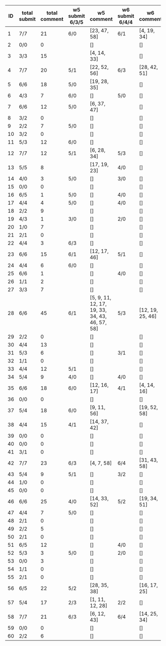 |   ID | total submit   |   total comment | w5 submit 6/3/5   | w5 comment                                     | w6 submit 6/4/4   | w6 comment       | w7 submit 5/1/3   | w7 comment   | w8 submit 5/2/3   | w8 comment   |
|------|----------------|-----------------|-------------------|------------------------------------------------|-------------------|------------------|-------------------|--------------|-------------------|--------------|
|    1 | 7/7            |              21 | 6/0               | [23, 47, 58]                                   | 6/1               | [4, 19, 34]      | 4/0               | [4, 24, 51]  | 3/0               |              |
|    2 | 0/0            |               0 |                   | []                                             |                   | []               |                   | []           |                   |              |
|    3 | 3/3            |              15 |                   | [4, 14, 33]                                    |                   | []               |                   | []           |                   |              |
|    4 | 7/7            |              20 | 5/1               | [22, 52, 56]                                   | 6/3               | [28, 42, 51]     | 5/0               | [28, 46]     | 4/1               |              |
|    5 | 6/6            |              18 | 5/0               | [19, 28, 35]                                   |                   | []               | 4/0               | [11, 16, 42] | 3/0               |              |
|    6 | 4/3            |               7 | 6/0               | []                                             | 5/0               | []               |                   | []           |                   |              |
|    7 | 6/6            |              12 | 5/0               | [6, 37, 47]                                    |                   | []               | 3/0               | []           | 3/0               |              |
|    8 | 3/2            |               0 |                   | []                                             |                   | []               |                   | []           |                   |              |
|    9 | 2/2            |               7 | 5/0               | []                                             |                   | []               |                   | []           |                   |              |
|   10 | 3/2            |               0 |                   | []                                             |                   | []               |                   | []           |                   |              |
|   11 | 5/3            |              12 | 6/0               | []                                             |                   | []               | 1/0               | []           |                   |              |
|   12 | 7/7            |              12 | 5/1               | [6, 28, 34]                                    | 5/3               | []               | 3/0               | []           | 4/1               |              |
|   13 | 5/5            |               8 |                   | [17, 19, 23]                                   | 4/0               | []               |                   | []           |                   |              |
|   14 | 4/0            |               3 | 5/0               | []                                             | 3/0               | []               |                   | []           |                   |              |
|   15 | 0/0            |               0 |                   | []                                             |                   | []               |                   | []           |                   |              |
|   16 | 6/5            |               1 | 5/0               | []                                             | 4/0               | []               | 3/0               | []           | 2/0               |              |
|   17 | 4/4            |               4 | 5/0               | []                                             | 4/0               | []               |                   | []           |                   |              |
|   18 | 2/2            |               9 |                   | []                                             |                   | []               |                   | []           |                   |              |
|   19 | 4/3            |               1 | 3/0               | []                                             | 2/0               | []               |                   | []           |                   |              |
|   20 | 1/0            |               7 |                   | []                                             |                   | []               |                   | []           |                   |              |
|   21 | 2/1            |               0 |                   | []                                             |                   | []               |                   | []           |                   |              |
|   22 | 4/4            |               3 | 6/3               | []                                             |                   | []               |                   | []           |                   |              |
|   23 | 6/6            |              15 | 6/1               | [12, 17, 46]                                   | 5/1               | []               | 3/0               | []           | 4/0               |              |
|   24 | 4/4            |               6 | 6/0               | []                                             |                   | []               | 3/0               | []           |                   |              |
|   25 | 6/6            |               1 |                   | []                                             | 4/0               | []               |                   | []           | 4/0               |              |
|   26 | 1/1            |               2 |                   | []                                             |                   | []               |                   | []           |                   |              |
|   27 | 3/3            |               7 |                   | []                                             |                   | []               |                   | []           |                   |              |
|   28 | 6/6            |              45 | 6/1               | [5, 9, 11, 12, 17, 19, 33, 34, 43, 46, 57, 58] | 5/3               | [12, 19, 25, 46] | 3/0               | [5, 16, 56]  |                   |              |
|   29 | 2/2            |               0 |                   | []                                             |                   | []               |                   | []           |                   |              |
|   30 | 4/4            |              13 |                   | []                                             |                   | []               |                   | []           |                   |              |
|   31 | 5/3            |               6 |                   | []                                             | 3/1               | []               |                   | []           |                   |              |
|   32 | 1/1            |               0 |                   | []                                             |                   | []               |                   | []           |                   |              |
|   33 | 4/4            |              12 | 5/1               | []                                             |                   | []               |                   | []           |                   |              |
|   34 | 5/4            |               9 | 4/0               | []                                             | 4/0               | []               |                   | []           |                   |              |
|   35 | 6/6            |              18 | 6/0               | [12, 16, 17]                                   | 4/1               | [4, 14, 16]      | 3/0               | []           |                   |              |
|   36 | 0/0            |               0 |                   | []                                             |                   | []               |                   | []           |                   |              |
|   37 | 5/4            |              18 | 6/0               | [9, 11, 56]                                    |                   | [19, 52, 58]     | 3/0               | []           | 2/1               |              |
|   38 | 4/4            |              15 | 4/1               | [14, 37, 42]                                   |                   | []               |                   | []           |                   |              |
|   39 | 0/0            |               0 |                   | []                                             |                   | []               |                   | []           |                   |              |
|   40 | 0/0            |               0 |                   | []                                             |                   | []               |                   | []           |                   |              |
|   41 | 3/1            |               0 |                   | []                                             |                   | []               |                   | []           |                   |              |
|   42 | 7/7            |              23 | 6/3               | [4, 7, 58]                                     | 6/4               | [31, 43, 58]     | 5/1               | [24, 51, 56] | 5/1               |              |
|   43 | 5/4            |               9 | 5/1               | []                                             | 3/2               | []               | 3/0               | []           | 4/0               |              |
|   44 | 1/0            |               0 |                   | []                                             |                   | []               |                   | []           |                   |              |
|   45 | 0/0            |               0 |                   | []                                             |                   | []               |                   | []           |                   |              |
|   46 | 6/6            |              25 | 4/0               | [14, 33, 52]                                   | 5/2               | [19, 34, 51]     | 4/0               | [7, 37, 58]  | 3/1               |              |
|   47 | 4/4            |               7 | 5/0               | []                                             |                   | []               |                   | []           |                   |              |
|   48 | 2/1            |               0 |                   | []                                             |                   | []               |                   | []           |                   |              |
|   49 | 2/2            |               5 |                   | []                                             |                   | []               |                   | []           |                   |              |
|   50 | 2/1            |               0 |                   | []                                             |                   | []               |                   | []           |                   |              |
|   51 | 6/5            |              12 |                   | []                                             | 4/0               | []               | 2/0               | []           |                   |              |
|   52 | 5/3            |               3 | 5/0               | []                                             | 2/0               | []               |                   | []           |                   |              |
|   53 | 0/0            |               3 |                   | []                                             |                   | []               |                   | []           |                   |              |
|   54 | 1/1            |               0 |                   | []                                             |                   | []               |                   | []           |                   |              |
|   55 | 2/1            |               0 |                   | []                                             |                   | []               |                   | []           |                   |              |
|   56 | 6/5            |              22 | 5/2               | [28, 35, 38]                                   |                   | [16, 17, 25]     | 4/1               | [7, 11, 23]  | 4/2               |              |
|   57 | 5/4            |              17 | 2/3               | [1, 11, 12, 28]                                | 2/2               | []               |                   | []           |                   |              |
|   58 | 7/7            |              21 | 6/3               | [6, 12, 43]                                    | 6/4               | [14, 25, 34]     | 5/1               | [7, 16, 46]  | 5/2               |              |
|   59 | 0/0            |               0 |                   | []                                             |                   | []               |                   | []           |                   |              |
|   60 | 2/2            |               6 |                   | []                                             |                   | []               |                   | []           |                   |              |